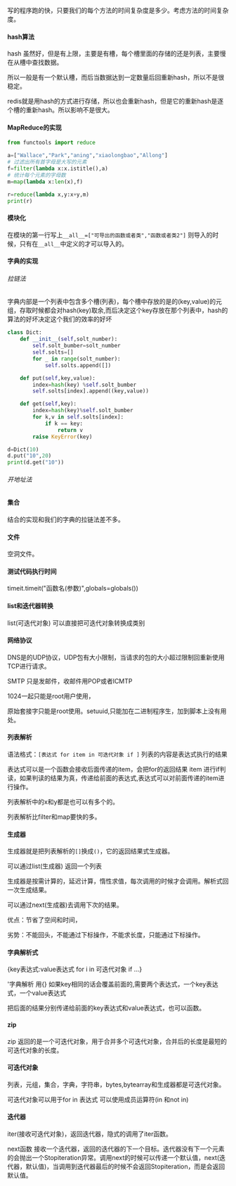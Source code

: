 写的程序跑的快，只要我们的每个方法的时间复杂度是多少。考虑方法的时间复杂度。

#### hash算法

hash 虽然好，但是有上限，主要是有槽，每个槽里面的存储的还是列表，主要慢在从槽中查找数据。

所以一般是有一个默认槽，而后当数据达到一定数量后回重新hash，所以不是很稳定。

redis就是用hash的方式进行存储，所以也会重新hash，但是它的重新hash是逐个槽的重新hash。所以影响不是很大。

#### MapReduce的实现

```python
from functools import reduce

a=["Wallace","Park","aning","xiaolongbao","Allong"]
# 过滤出所有首字母是大写的元素
f=filter(lambda x:x.istitle(),a)
# 统计每个元素的字母数
m=map(lambda x:len(x),f)

r=reduce(lambda x,y:x+y,m)
print(r)
```

#### 模块化

在模块的第一行写上`__all__=["可导出的函数或者类","函数或者类2"]` 则导入的时候，只有在`__all__`中定义的才可以导入的。

#### 字典的实现

###### 拉链法

字典内部是一个列表中包含多个槽(列表)，每个槽中存放的是的(key,value)的元组，存取时候都会对hash(key)取余,而后决定这个key存放在那个列表中，hash的算法的好坏决定这个我们的效率的好坏

```python
class Dict:
    def __init__(self,solt_number):
        self.solt_bumber=solt_number
        self.solts=[]
        for _ in range(solt_number):
            self.solts.append([])

    def put(self,key,value):
        index=hash(key) %self.solt_bumber
        self.solts[index].append((key,value))

    def get(self,key):
        index=hash(key)%self.solt_bumber
        for k,v in self.solts[index]:
            if k == key:
                return v
        raise KeyError(key)

d=Dict(10)
d.put("10",20)
print(d.get("10"))
```

###### 开地址法

#### 集合

结合的实现和我们的字典的拉链法差不多。

#### 文件

空洞文件。

#### 测试代码执行时间

timeit.timeit("函数名(参数)",globals=globals())

#### list和迭代器转换

list(可迭代对象) 可以直接把可迭代对象转换成类别

#### 网络协议

DNS是的UDP协议，UDP包有大小限制，当请求的包的大小超过限制回重新使用TCP进行请求。

SMTP 只是发邮件，收邮件用POP或者ICMTP

1024一起只能是root用户使用，

原始套接字只能是root使用。setuuid,只能加在二进制程序生，加到脚本上没有用处。

#### 列表解析

语法格式：`[表达式 for item in 可迭代对象 if ]` 列表的内容是表达式执行的结果

表达式可以是一个函数会接收后面传递的item，会把for的返回结果 item 进行if判读，如果判读的结果为真，传递给前面的表达式,表达式可以对前面传递的item进行操作。

列表解析中的x和y都是也可以有多个的。

列表解析比filter和map要快的多。

#### 生成器

生成器就是把列表解析的`[]`换成`()`，它的返回结果式生成器。

可以通过list(生成器) 返回一个列表

生成器是按需计算的，延迟计算，惰性求值，每次调用的时候才会调用。解析式回一次生成结果。

可以通过next(生成器)去调用下次的结果。

优点：节省了空间和时间，

劣势：不能回头，不能通过下标操作，不能求长度，只能通过下标操作。

#### 字典解析式

{key表达式:value表达式 for i in 可迭代对象 if ...}

'字典解析 用{} 如果key相同的话会覆盖前面的,需要两个表达式，一个key表达式，一个value表达式

把后面的结果分别传递给前面的key表达式和value表达式，也可以函数。

#### zip

zip 返回的是一个可迭代对象，用于合并多个可迭代对象，合并后的长度是最短的可迭代对象的长度。

#### 可迭代对象

列表，元组，集合，字典，字符串，bytes,bytearray和生成器都是可迭代对象。

可迭代对象可以用于for in 表达式 可以使用成员运算符(in 和not in)

#### 迭代器

iter(接收可迭代对象)，返回迭代器，隐式的调用了iter函数。

next函数 接收一个迭代器，返回的迭代器的下一个目标。迭代器没有下一个元素的会抛出一个Stopiteration异常。调用next的时候可以传递一个默认值，next(迭代器，默认值)，当调用到迭代器最后的时候不会返回Stopiteration，而是会返回默认值。